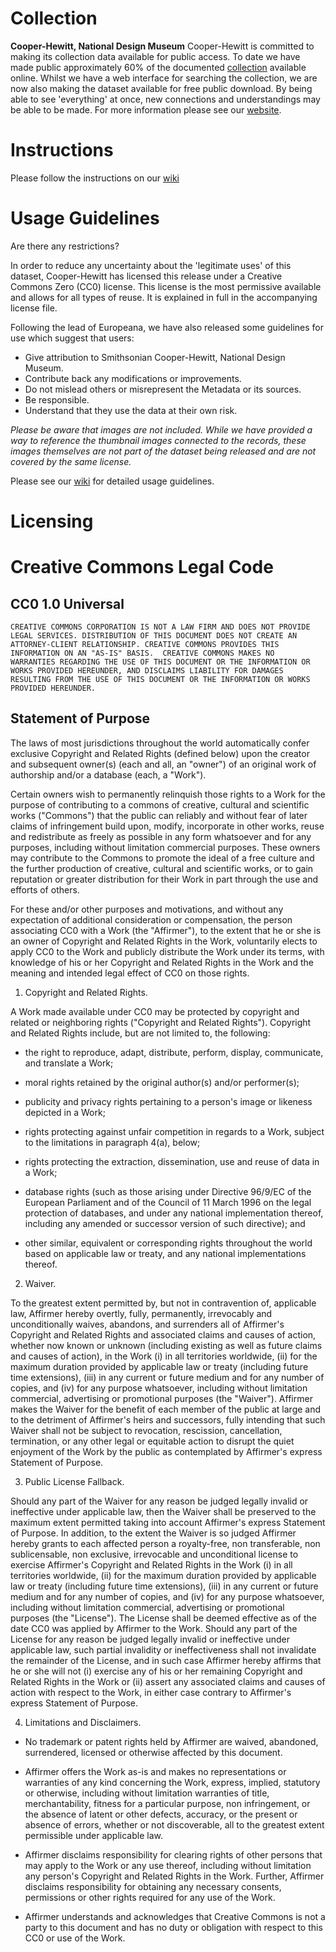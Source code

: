 Collection
==========

**Cooper-Hewitt, National Design Museum** Cooper-Hewitt is committed to making its collection data available for public access. To date we have made public approximately 60% of the documented [collection](http://collection.cooperhewitt.org) available online. Whilst we have a web interface for searching the collection, we are now also making the dataset available for free public download. By being able to see 'everything' at once, new connections and understandings may be able to be made. For more information please see our [website](http://cooperhewitt.org/data).

Instructions
============
Please follow the instructions on our [wiki](https://github.com/cooperhewitt/collection/wiki/)

Usage Guidelines
================
Are there any restrictions?

In order to reduce any uncertainty about the 'legitimate uses' of this dataset, Cooper-Hewitt has licensed this release under a Creative Commons Zero (CC0) license. This license is the most permissive available and allows for all types of reuse. It is explained in full in the accompanying license file.

Following the lead of Europeana, we have also released some guidelines for use which suggest that users:

* Give attribution to Smithsonian Cooper-Hewitt, National Design Museum.
* Contribute back any modifications or improvements.
* Do not mislead others or misrepresent the Metadata or its sources.
* Be responsible.
* Understand that they use the data at their own risk.

*Please be aware that images are not included. While we have provided a way to reference the thumbnail images connected to the records, these images themselves are not part of the dataset being released and are not covered by the same license.*

Please see our [wiki](https://github.com/cooperhewitt/collection/wiki/Date-Usage-Guidelines) for detailed usage guidelines. 

Licensing
=========

# Creative Commons Legal Code

## CC0 1.0 Universal

    CREATIVE COMMONS CORPORATION IS NOT A LAW FIRM AND DOES NOT PROVIDE
    LEGAL SERVICES. DISTRIBUTION OF THIS DOCUMENT DOES NOT CREATE AN
    ATTORNEY-CLIENT RELATIONSHIP. CREATIVE COMMONS PROVIDES THIS
    INFORMATION ON AN "AS-IS" BASIS.  CREATIVE COMMONS MAKES NO
    WARRANTIES REGARDING THE USE OF THIS DOCUMENT OR THE INFORMATION OR
    WORKS PROVIDED HEREUNDER, AND DISCLAIMS LIABILITY FOR DAMAGES
    RESULTING FROM THE USE OF THIS DOCUMENT OR THE INFORMATION OR WORKS
    PROVIDED HEREUNDER.

## Statement of Purpose

The laws of most jurisdictions throughout the world automatically confer
exclusive Copyright and Related Rights (defined below) upon the creator and
subsequent owner(s) (each and all, an "owner") of an original work of authorship
and/or a database (each, a "Work").

Certain owners wish to permanently relinquish those rights to a Work for the
purpose of contributing to a commons of creative, cultural and scientific works
("Commons") that the public can reliably and without fear of later claims of
infringement build upon, modify, incorporate in other works, reuse and
redistribute as freely as possible in any form whatsoever and for any purposes,
including without limitation commercial purposes. These owners may contribute to
the Commons to promote the ideal of a free culture and the further production of
creative, cultural and scientific works, or to gain reputation or greater
distribution for their Work in part through the use and efforts of others.

For these and/or other purposes and motivations, and without any expectation of
additional consideration or compensation, the person associating CC0 with a Work
(the "Affirmer"), to the extent that he or she is an owner of Copyright and
Related Rights in the Work, voluntarily elects to apply CC0 to the Work and
publicly distribute the Work under its terms, with knowledge of his or her
Copyright and Related Rights in the Work and the meaning and intended legal
effect of CC0 on those rights.

1. Copyright and Related Rights.

A Work made available under CC0 may be protected by copyright and related or
neighboring rights ("Copyright and Related Rights").  Copyright and Related
Rights include, but are not limited to, the following:

*   the right to reproduce, adapt, distribute, perform, display,
    communicate, and translate a Work;

*   moral rights retained by the original author(s) and/or performer(s);

*   publicity and privacy rights pertaining to a person's image or likeness
    depicted in a Work;

*   rights protecting against unfair competition in regards to a Work,
    subject to the limitations in paragraph 4(a), below;

*   rights protecting the extraction, dissemination, use and reuse of data
    in a Work;

*   database rights (such as those arising under Directive 96/9/EC of the
    European Parliament and of the Council of 11 March 1996 on the legal
    protection of databases, and under any national implementation thereof,
    including any amended or successor version of such directive); and

*   other similar, equivalent or corresponding rights throughout the world
    based on applicable law or treaty, and any national implementations
    thereof.

2. Waiver.

To the greatest extent permitted by, but not in contravention of,
applicable law, Affirmer hereby overtly, fully, permanently, irrevocably
and unconditionally waives, abandons, and surrenders all of Affirmer's
Copyright and Related Rights and associated claims and causes of action,
whether now known or unknown (including existing as well as future claims
and causes of action), in the Work (i) in all territories worldwide, (ii)
for the maximum duration provided by applicable law or treaty (including
future time extensions), (iii) in any current or future medium and for any
number of copies, and (iv) for any purpose whatsoever, including without
limitation commercial, advertising or promotional purposes (the "Waiver").
Affirmer makes the Waiver for the benefit of each member of the public at
large and to the detriment of Affirmer's heirs and successors, fully
intending that such Waiver shall not be subject to revocation, rescission,
cancellation, termination, or any other legal or equitable action to
disrupt the quiet enjoyment of the Work by the public as contemplated by
Affirmer's express Statement of Purpose.

3. Public License Fallback.

Should any part of the Waiver for any reason be judged legally invalid or
ineffective under applicable law, then the Waiver shall be preserved to the
maximum extent permitted taking into account Affirmer's express Statement
of Purpose. In addition, to the extent the Waiver is so judged Affirmer
hereby grants to each affected person a royalty-free, non transferable, non
sublicensable, non exclusive, irrevocable and unconditional license to
exercise Affirmer's Copyright and Related Rights in the Work (i) in all
territories worldwide, (ii) for the maximum duration provided by applicable
law or treaty (including future time extensions), (iii) in any current or
future medium and for any number of copies, and (iv) for any purpose
whatsoever, including without limitation commercial, advertising or
promotional purposes (the "License"). The License shall be deemed effective
as of the date CC0 was applied by Affirmer to the Work. Should any part of
the License for any reason be judged legally invalid or ineffective under
applicable law, such partial invalidity or ineffectiveness shall not
invalidate the remainder of the License, and in such case Affirmer hereby
affirms that he or she will not (i) exercise any of his or her remaining
Copyright and Related Rights in the Work or (ii) assert any associated
claims and causes of action with respect to the Work, in either case
contrary to Affirmer's express Statement of Purpose.

4. Limitations and Disclaimers.

*  No trademark or patent rights held by Affirmer are waived, abandoned,
    surrendered, licensed or otherwise affected by this document.

*  Affirmer offers the Work as-is and makes no representations or
    warranties of any kind concerning the Work, express, implied, statutory
    or otherwise, including without limitation warranties of title,
    merchantability, fitness for a particular purpose, non infringement, or
    the absence of latent or other defects, accuracy, or the present or
    absence of errors, whether or not discoverable, all to the greatest
    extent permissible under applicable law.

*  Affirmer disclaims responsibility for clearing rights of other persons
    that may apply to the Work or any use thereof, including without
    limitation any person's Copyright and Related Rights in the Work.
    Further, Affirmer disclaims responsibility for obtaining any necessary
    consents, permissions or other rights required for any use of the Work.

*  Affirmer understands and acknowledges that Creative Commons is not a
    party to this document and has no duty or obligation with respect to
    this CC0 or use of the Work.